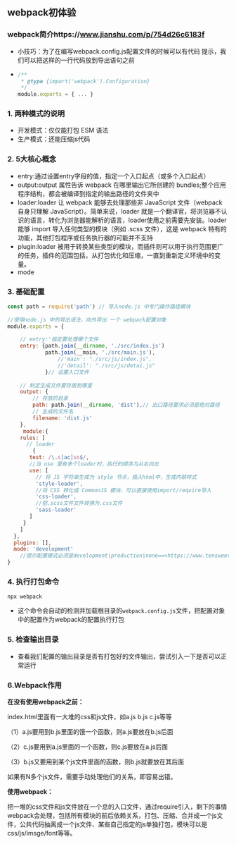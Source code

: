 ## webpack初体验

### webpack简介https://www.jianshu.com/p/754d26c6183f

- 小技巧：为了在编写webpack.config.js配置文件的时候可以有代码 提示，我们可以把这样的一行代码放到导出语句之前

- ```js
  /**
   * @type {import('webpack').Configuration}
   */
  module.exports = { ... }
  ```
  


### 1. 两种模式的说明

- 开发模式：仅仅能打包 ESM 语法
- 生产模式：还能压缩js代码

### 2. 5大核心概念

- entry:通过设置entry字段的值，指定一个入口起点（或多个入口起点）
- output:output 属性告诉 webpack 在哪里输出它所创建的 bundles;整个应用程序结构，都会被编译到指定的输出路径的文件夹中
- loader:loader 让 webpack 能够去处理那些非 JavaScript 文件（webpack 自身只理解 JavaScript）。简单来说，loader 就是一个翻译官，将浏览器不认识的语言，转化为浏览器能解析的语言，loader使用之前需要先安装。loader 能够 import 导入任何类型的模块（例如 .scss 文件），这是 webpack 特有的功能，其他打包程序或任务执行器的可能并不支持
- plugin:loader 被用于转换某些类型的模块，而插件则可以用于执行范围更广的任务，插件的范围包括，从打包优化和压缩，一直到重新定义环境中的变量。
- mode

### 3. 基础配置

```js
const path = require('path') // 导入node.js 中专门操作路径模块
 
//使用node.js 中的导出语法，向外导出 一个 webpack配置对象
module.exports = {
 
    // entry:'指定要处理哪个文件
    entry: {path.join(__dirname, './src/index.js')
    		path.join(__main, './src/main.js'),
                //'main': "./src/js/index.js",
     			//'detail': "./src/js/detai.js"
			}// 设置入口文件
 
    // 制定生成文件要存放到哪里
    output: {
        // 存放的目录
        path: path.join(__dirname, 'dist'),// 出口路径要求必须是绝对路径
        // 生成的文件名
        filename: 'dist.js'
    },
     module:{
    rules: [
      // loader
        {
       test: /\.s[ac]ss$/,
       //当 use 里有多个loader时，执行的顺序为从右向左
       use: [
         // 将 JS 字符串生成为 style 节点，插入html中，生成内联样式
         'style-loader',
         //将 CSS 转化成 CommonJS 模块，可以直接使用import/require导入
         'css-loader',
         //把.scss文件文件转换为.css文件
         'sass-loader'
       ]
     }
    ]
  },
  plugins: [],
  mode: 'development' 
    //提示配置模式必须是development|production|none==>https://www.tensweets.com/article/5c907090362e5434baf63361
}
```

### 4. 执行打包命令

`npx webpack`

- 这个命令会自动的检测并加载根目录的`webpack.config.js`文件，把配置对象中的配置作为webpack的配置执行打包

### 5. 检查输出目录

- 查看我们配置的输出目录是否有打包好的文件输出，尝试引入一下是否可以正常运行

### 6.Webpack作用

**在没有使用webpack之前：**

index.html里面有一大堆的css和js文件，如a.js   b.js     c.js等等

（1）a.js要用到b.js里面的饿一个函数，则a.js要放在b.js后面

（2）c.js要用到a.js里面的一个函数，则c.js要放在a.js后面

（3）b.js又要用到某个js文件里面的函数，则b.js就要放在其后面

如果有N多个js文件，需要手动处理他们的关系，即容易出错。

**使用webpack：**

把一堆的css文件和js文件放在一个总的入口文件，通过require引入，剩下的事情webpack会处理，包括所有模块的前后依赖关系，打包、压缩、合并成一个js文件，公共代码抽离成一个js文件、某些自己指定的js单独打包，模块可以是css/js/imsge/font等等。